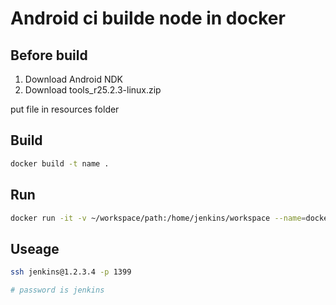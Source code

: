 # Android ci builde node in docker

## Before build

1. Download Android NDK
2. Download tools_r25.2.3-linux.zip 

put file in resources folder

## Build

```bash
docker build -t name .
```

## Run 

```bash
docker run -it -v ~/workspace/path:/home/jenkins/workspace --name=docker.zerozero.cn/android_build -p 1399:22 -d android_node
```

## Useage

```bash
ssh jenkins@1.2.3.4 -p 1399

# password is jenkins
```